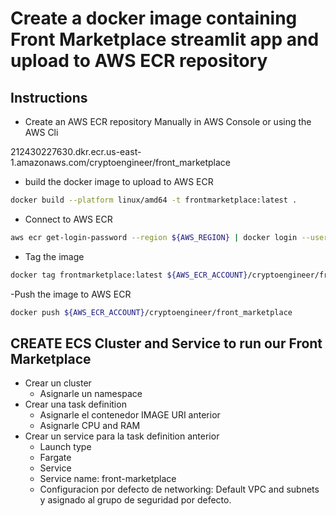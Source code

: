 # Create a docker image containing Front Marketplace streamlit app and upload to AWS ECR repository

## Instructions

- Create an AWS ECR repository
Manually in AWS Console or using the AWS Cli

212430227630.dkr.ecr.us-east-1.amazonaws.com/cryptoengineer/front_marketplace

- build the docker image to upload to AWS ECR
```bash
docker build --platform linux/amd64 -t frontmarketplace:latest .
```

- Connect to AWS ECR
```bash
aws ecr get-login-password --region ${AWS_REGION} | docker login --username AWS --password-stdin ${AWS_ECR_ACCOUNT}
```

- Tag the image 
```bash
docker tag frontmarketplace:latest ${AWS_ECR_ACCOUNT}/cryptoengineer/front_marketplace
```

-Push the image to AWS ECR
```bash
docker push ${AWS_ECR_ACCOUNT}/cryptoengineer/front_marketplace
```

## CREATE ECS Cluster and Service to run our Front Marketplace
- Crear un cluster
    - Asignarle un namespace
- Crear una task definition
    - Asignarle el contenedor IMAGE URI anterior
    - Asignarle CPU and RAM
- Crear un service para la task definition anterior
    - Launch type
    - Fargate
    - Service
    - Service name: front-marketplace
    - Configuracion por defecto de networking: Default VPC and subnets y asignado al grupo de seguridad por defecto.